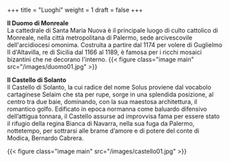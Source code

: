 +++
title = "Luoghi"
weight = 1
draft = false
+++


**Il Duomo di Monreale**</br>
La cattedrale di Santa Maria Nuova è il principale luogo di culto cattolico di Monreale, nella città metropolitana di Palermo, sede arcivescovile dell'arcidiocesi omonima. Costruita a partire dal 1174 per volere di Guglielmo II d'Altavilla, re di Sicilia dal 1166 al 1189, è famosa per i ricchi mosaici bizantini che ne decorano l'interno.
{{< figure class="image main" src="/images/duomo01.jpg" >}}

**Il Castello di Solanto**</br>
Il Castello di Solanto, la cui radice del nome Solus proviene dal vocabolo cartaginese Selaim che sta per rupe, sorge in una splendida posizione, al centro tra due baie, dominando, con la sua maestosa architettura, il romantico golfo.
Edificato in epoca normanna come baluardo difensivo dell’attigua tonnara, il Castello assurse ad improvvisa fama per essere stato il rifugio della regina Bianca di Navarra, nella sua fuga da Palermo, nottetempo, per sottrarsi alle brame d’amore e di potere del conte di Modica, Bernardo Cabrera.

{{< figure class="image main" src="/images/castello01.jpg" >}}